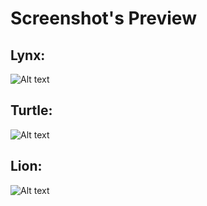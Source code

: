 <h1>Screenshot's Preview</h1>

<h2>Lynx:</h2>

![Alt text](https://i.imgur.com/oWhBADZ.png?raw=true "Lynx")

<h2>Turtle:</h2>

![Alt text](https://i.imgur.com/PTtby0Y.png?raw=true "Turtle")

<h2>Lion:</h2>

![Alt text](https://i.imgur.com/LnDddNj.png?raw=true "Lion")
